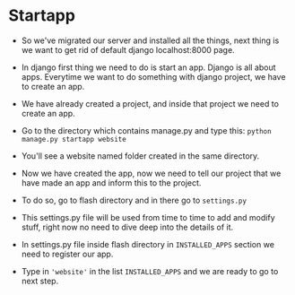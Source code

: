 # Startapp

- So we've migrated our server and installed all the things, next thing is we want to get rid of default django localhost:8000 page.
- In django first thing we need to do is start an app. Django is all about apps. Everytime we want to do something with django project, we have to create an app.

- We have already created a project, and inside that project we need to create an app.
- Go to the directory which contains manage.py and type this: `python manage.py startapp website`
- You'll see a website named folder created in the same directory.

- Now we have created the app, now we need to tell our project that we have made an app and inform this to the project.
- To do so, go to flash directory and in there go to `settings.py`
- This settings.py file will be used from time to time to add and modify stuff, right now no need to dive deep into the details of it.
- In settings.py file inside flash directory in `INSTALLED_APPS` section we need to register our app.
- Type in `'website'` in the list `INSTALLED_APPS` and we are ready to go to next step.
